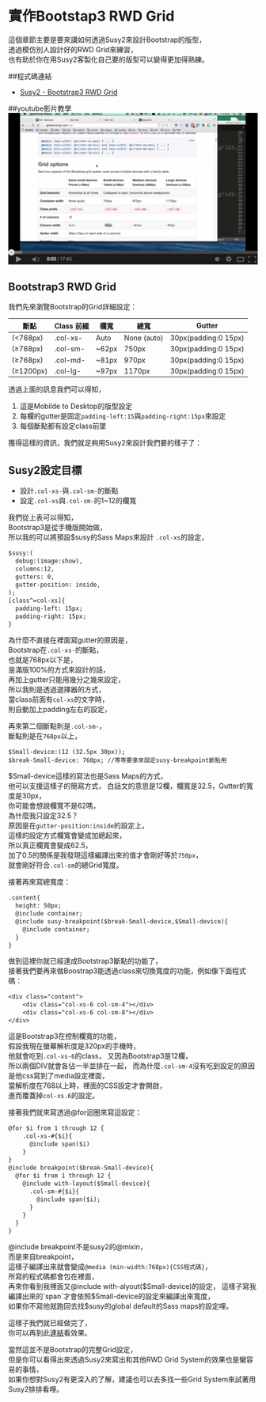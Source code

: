 # 實作Bootstap3 RWD Grid
這個章節主要是要來講如何透過Susy2來設計Bootstrap的版型，  
透過模仿別人設計好的RWD Grid來練習，  
也有助於你在用Susy2客製化自己要的版型可以變得更加得熟練。

##程式碼連結
* <a href="http://sassmeister.com/gist/9c24e9b9e2522950bf28" target="_blank">Susy2 - Bootstrap3 RWD Grid</a>

##youtube影片教學
<a href="https://www.youtube.com/watch?v=cdbCvQwkHHc&feature=youtu.be" target="_blank">![](/images/video/susy2-10.png)</a>

## Bootstrap3 RWD Grid

我們先來瀏覽Bootstrap的Grid詳細設定：

斷點  | Class 前綴 | 欄寬 | 總寬 | Gutter  
------------- | -------------  | -------------  | -------------  | -------------  
(<768px) | .col-xs-| Auto |  None (auto)|30px(padding:0 15px)  
(≥768px) | .col-sm-| ~62px| 750px| 30px(padding:0 15px)  
(≥768px) | .col-md-| ~81px| 970px|30px(padding:0 15px)  
 (≥1200px)| .col-lg-| ~97px| 1170px|30px(padding:0 15px)  
 
透過上面的訊息我們可以得知，  
1. 這是Mobilde to Desktop的版型設定  
2. 每欄的gutter是固定`padding-left:15`與`padding-right:15px`來設定  
3. 每個斷點都有設定class前墜

獲得這樣的資訊，我們就足夠用Susy2來設計我們要的樣子了：

## Susy2設定目標
  * 設計`.col-xs-`與`.col-sm-`的斷點
  * 設定`.col-xs`與`.col-sm-`的1~12的欄寬
  
我們從上表可以得知，  
Bootstrap3是從手機版開始做，  
所以我的可以將預設$susy的Sass Maps來設計 `.col-xs`的設定，  
```
$susy:(
  debug:(image:show),
  columns:12,
  gutters: 0,
  gutter-position: inside,
);
[class^=col-xs]{
  padding-left: 15px;
  padding-right: 15px;
}
```
為什麼不直接在裡面寫gutter的原因是，  
Bootstrap在`.col-xs-`的斷點，   
也就是768px以下是，  
是滿版100%的方式來設計的話，  
再加上gutter只能用幾分之幾來設定，  
所以我則是透過選擇器的方式，  
當class前面有`col-xs`的文字時，  
則自動加上padding左右的設定，  

再來第二個斷點則是`.col-sm-`，  
斷點則是在`768px`以上，
```
$Small-device:(12 (32.5px 30px));
$break-Small-device: 768px; //等等要拿來設定susy-breakpoint斷點用
```
$Small-device這樣的寫法也是Sass Maps的方式，  
他可以支援這樣子的簡寫方式， 
白話文的意思是12欄，欄寬是32.5，Gutter的寬度是30px，  
你可能會想說欄寬不是62嗎，  
為什麼我只設定32.5？  
原因是在`gutter-position:inside`的設定上，  
這樣的設定方式欄寬會變成加總起來，  
所以真正欄寬會變成62.5，  
加了0.5的關係是我發現這樣編譯出來的值才會剛好等於`750px`，  
就會剛好符合`.col-sm`的總Grid寬度。

接著再來寫總寬度：
```
.content{
  height: 50px;
  @include container;
  @include susy-breakpoint($break-Small-device,$Small-device){
    @include container;
  }
}
```
做到這裡你就已經達成Bootstrap3斷點的功能了，  
接著我們要再來做Boostrap3能透過class來切換寬度的功能，例如像下面程式碼：
```
<div class="content">
	<div class="col-xs-6 col-sm-4"></div>
	<div class="col-xs-6 col-sm-8"></div>
</div>
```
這是Bootstrap3在控制欄寬的功能，  
假設我現在螢幕解析度是320px的手機時，  
他就會吃到`.col-xs-6`的class，
又因為Bootstrap3是12欄，  
所以兩個DIV就會各佔一半並排在一起，
而為什麼`.col-sm-4`沒有吃到設定的原因是他css寫到了media設定裡面，  
當解析度在768以上時，裡面的CSS設定才會開啟，  
進而覆蓋掉`col-xs.6`的設定。

接著我們就來寫透過@for迴圈來寫這設定：
```
@for $i from 1 through 12 {
    .col-xs-#{$i}{
      @include span($i)
    }
}
@include breakpoint($break-Small-device){
  @for $i from 1 through 12 {
    @include with-layout($Small-device){  
      .col-sm-#{$i}{
        @include span($i);
      }
    }  
  }
}
```
@include breakpoint不是susy2的@mixin，  
而是來自breakpoint，  
這樣子編譯出來就會變成`@media (min-width:768px){CSS程式碼}`，  
所寫的程式碼都會包在裡面，  
再來你看到我裡面又@include with-alyout($Small-device)的設定，  
這樣子寫我編譯出來的`span`才會依照$Small-device的設定來編譯出來寬度，  
如果你不寫他就跑回去找$susy的global default的Sass maps的設定哩。

這樣子我們就已經做完了，  
你可以再到此<a href="http://sassmeister.com/gist/9c24e9b9e2522950bf28" target="_black">連結</a>看效果。  

當然這並不是Bootstrap的完整Grid設定，  
但是你可以看得出來透過Susy2來寫出和其他RWD Grid System的效果也是蠻容易的事情，  
如果你想對Susy2有更深入的了解，建議也可以去多找一些Grid System來試著用Susy2排排看哩。
